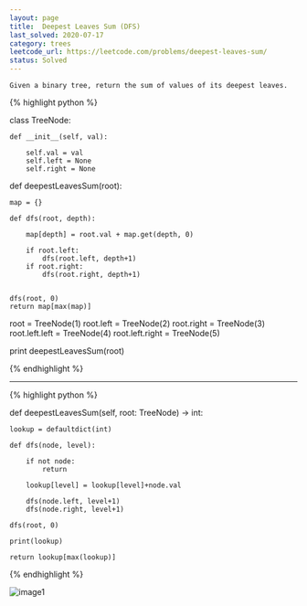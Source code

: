 ```yaml
---
layout: page
title:  Deepest Leaves Sum (DFS)
last_solved: 2020-07-17
category: trees
leetcode_url: https://leetcode.com/problems/deepest-leaves-sum/
status: Solved
---
```


```
Given a binary tree, return the sum of values of its deepest leaves.
```


{% highlight python %}

class TreeNode:
 
    def __init__(self, val):
 
        self.val = val
        self.left = None
        self.right = None


def deepestLeavesSum(root):

    map = {}

    def dfs(root, depth):

        map[depth] = root.val + map.get(depth, 0)

        if root.left:
            dfs(root.left, depth+1)
        if root.right:
            dfs(root.right, depth+1)
        

    dfs(root, 0)
    return map[max(map)]

root = TreeNode(1)
root.left = TreeNode(2)
root.right = TreeNode(3)
root.left.left = TreeNode(4)
root.left.right = TreeNode(5)

print deepestLeavesSum(root)

{% endhighlight %}

_______________


{% highlight python %}

def deepestLeavesSum(self, root: TreeNode) -> int:
    
    lookup = defaultdict(int)
    
    def dfs(node, level):
        
        if not node:
            return
        
        lookup[level] = lookup[level]+node.val
        
        dfs(node.left, level+1)
        dfs(node.right, level+1)
        
    dfs(root, 0)
    
    print(lookup)
    
    return lookup[max(lookup)]

{% endhighlight %}

![image1]()